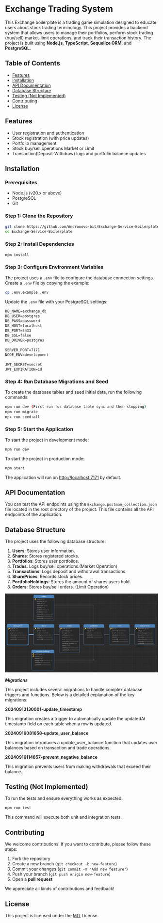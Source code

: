 
# **Exchange Trading System**

This Exchange boilerplate is a trading game simulation designed to educate users about stock trading terminology. This project provides a backend system that allows users to manage their portfolios, perform stock trading (buy/sell) market-limit operations, and track their transaction history. The project is built using **Node.js**, **TypeScript**, **Sequelize ORM**, and **PostgreSQL**.

## **Table of Contents**
- [Features](#features)
- [Installation](#installation)
- [API Documentation](#api-documentation)
- [Database Structure](#database-structure)
- [Testing (Not Implemented)](#testing)
- [Contributing](#contributing)
- [License](#license)

## **Features**
- User registration and authentication
- Stock registration (with price updates)
- Portfolio management
- Stock buy/sell operations Market or Limit
- Transaction(Deposit-Withdraw) logs and portfolio balance updates

## **Installation**

### Prerequisites
- Node.js (v20.x or above)
- PostgreSQL
- Git

### Step 1: Clone the Repository

```bash
git clone https://github.com/Andronovo-bit/Exchange-Service-Boilerplate
cd Exchange-Service-Boilerplate
```

### Step 2: Install Dependencies

```bash
npm install
```

### Step 3: Configure Environment Variables

The project uses a `.env` file to configure the database connection settings. Create a `.env` file by copying the example:

```bash
cp .env.example .env
```

Update the `.env` file with your PostgreSQL settings:

```env
DB_NAME=exchange_db
DB_USER=postgres
DB_PASS=password
DB_HOST=localhost
DB_PORT=5433
DB_SSL=false
DB_DRIVER=postgres

SERVER_PORT=7171
NODE_ENV=development

JWT_SECRET=secret
JWT_EXPIRATION=1d
```

### Step 4: Run Database Migrations and Seed

To create the database tables and seed initial data, run the following commands:

```bash
npm run dev (First run for database table sync and then stopping)
npm run migrate
npx run seed:all
```

### Step 5: Start the Application

To start the project in development mode:

```bash
npm run dev
```

To start the project in production mode:

```bash
npm start
```

The application will run on [http://localhost:7171](http://localhost:7171) by default.


## **API Documentation**

You can test the API endpoints using the `Exchange.postman_collection.json` file located in the root directory of the project. This file contains all the API endpoints of the application.

## **Database Structure**

The project uses the following database structure:

1. **Users**: Stores user information.
2. **Shares**: Stores registered stocks.
3. **Portfolios**: Stores user portfolios.
4. **Trades**: Logs buy/sell operations.(Market Operation)
5. **Transactions**: Logs deposit and withdrawal transactions.
6. **SharePrices**: Records stock prices.
7. **PortfolioHoldings**: Stores the amount of shares users hold.
8. **Orders**: Stores buy/sell orders. (Limit Operation)

![alt text](src/database/database.png)


***Migrations***

This project includes several migrations to handle complex database triggers and functions. Below is a detailed explanation of the key migrations:

**20240913130001-update_timestamp**

This migration creates a trigger to automatically update the updatedAt timestamp field on each table when a row is updated.

**20240916081658-update_user_balance**

This migration introduces a update_user_balance function that updates user balances based on transaction and trade operations.

**20240916114857-prevent_negative_balance**

This migration prevents users from making withdrawals that exceed their balance.

## **Testing** (Not Implemented)

To run the tests and ensure everything works as expected:

```bash
npm run test
```

This command will execute both unit and integration tests.

## **Contributing**

We welcome contributions! If you want to contribute, please follow these steps:

1. Fork the repository
2. Create a new branch (`git checkout -b new-feature`)
3. Commit your changes (`git commit -m 'Add new feature'`)
4. Push your branch (`git push origin new-feature`)
5. Open a **pull request**

We appreciate all kinds of contributions and feedback!

## **License**

This project is licensed under the [MIT](LICENSE) License.
